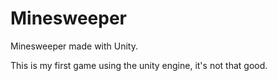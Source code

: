 # Minesweeper

Minesweeper made with Unity.

This is my first game using the unity engine, it's not that good.
